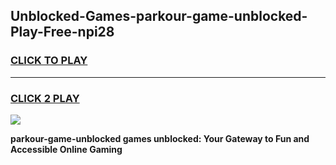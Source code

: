
## Unblocked-Games-parkour-game-unblocked-Play-Free-npi28
<h3>
<a href="https://premium76.site?title=parkour-game-unblocked&ref=23A">CLICK TO PLAY</a></h3>
<hr>

<h3>
<a href="https://premium76.site?title=parkour-game-unblocked&ref=23A">CLICK 2 PLAY</a>
  
</h3>

<a href="https://premium76.site?title=parkour-game-unblocked&ref=23A"><img src="https://clearcache.store/games.png"></a>


**parkour-game-unblocked games unblocked: Your Gateway to Fun and Accessible Online Gaming**
